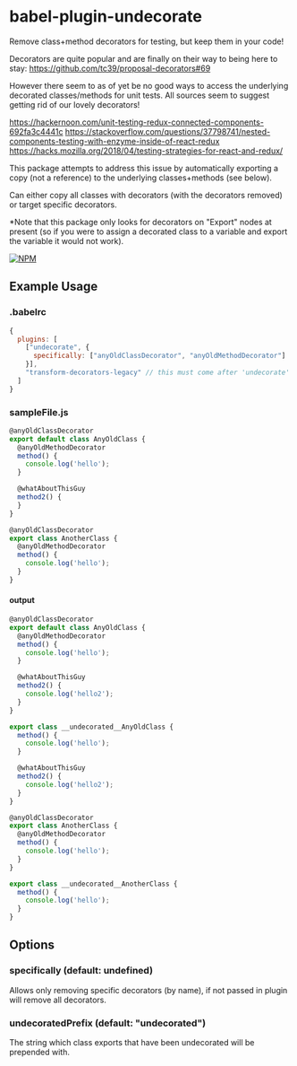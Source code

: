 # babel-plugin-undecorate
Remove class+method decorators for testing, but keep them in your code!

Decorators are quite popular and are finally on their way to being here to stay: https://github.com/tc39/proposal-decorators#69

However there seem to as of yet be no good ways to access the underlying decorated classes/methods for unit tests.  All sources seem to suggest getting rid of our lovely decorators!

https://hackernoon.com/unit-testing-redux-connected-components-692fa3c4441c
https://stackoverflow.com/questions/37798741/nested-components-testing-with-enzyme-inside-of-react-redux
https://hacks.mozilla.org/2018/04/testing-strategies-for-react-and-redux/

This package attempts to address this issue by automatically exporting a copy (not a reference) to the underlying classes+methods (see below).

Can either copy all classes with decorators (with the decorators removed) or target specific decorators.

*Note that this package only looks for decorators on "Export" nodes at present (so if you were to assign a decorated class to a variable and export the variable it would not work).

[![NPM][nodei-image]][nodei-url]

## Example Usage

### .babelrc
```js
{
  plugins: [
    ["undecorate", {
      specifically: ["anyOldClassDecorator", "anyOldMethodDecorator"]
    }],
    "transform-decorators-legacy" // this must come after 'undecorate'
  ]
}
```

### sampleFile.js
```js
@anyOldClassDecorator
export default class AnyOldClass {
  @anyOldMethodDecorator
  method() {
    console.log('hello');  	
  }

  @whatAboutThisGuy
  method2() {
  }
}

@anyOldClassDecorator
export class AnotherClass {
  @anyOldMethodDecorator
  method() {
    console.log('hello');  	
  }
}
```
#### output
```js
@anyOldClassDecorator
export default class AnyOldClass {
  @anyOldMethodDecorator
  method() {
    console.log('hello');  	
  }

  @whatAboutThisGuy
  method2() {
    console.log('hello2');
  }
}

export class __undecorated__AnyOldClass {
  method() {
    console.log('hello');  	
  }

  @whatAboutThisGuy
  method2() {
    console.log('hello2');
  }
}

@anyOldClassDecorator
export class AnotherClass {
  @anyOldMethodDecorator
  method() {
    console.log('hello');  	
  }
}

export class __undecorated__AnotherClass {
  method() {
    console.log('hello');  	
  }
}
```

## Options
### specifically <Array> (default: undefined)
Allows only removing specific decorators (by name), if not passed in plugin will remove all decorators.

### undecoratedPrefix <String> (default: "__undecorated__")
The string which class exports that have been undecorated will be prepended with.
  
[nodei-image]: https://nodei.co/npm/babel-plugin-undecorate.png?downloads=true&downloadRank=true&stars=true
[nodei-url]: https://www.npmjs.com/package/babel-plugin-undecorate
